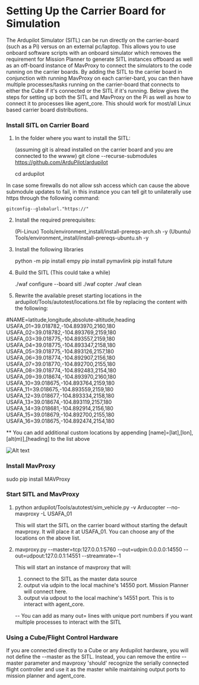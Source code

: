 # Setting Up the Carrier Board for Simulation

The Ardupilot Simulator (SITL) can be run directly on the carrier-board (such as a Pi) versus on an external pc/laptop.  This allows you to use onboard software scripts with an onboard simulator which removes the requirement for Mission Planner to generate SITL instances offboard as well as an off-board instance of MavProxy to connect the simulators to the code running on the carrier boards.  By adding the SITL to the carrier board in conjunction with running MavProxy on each carrier-bard, you can then have multiple processes/tasks running on the carrier-board that connects to either the Cube if it's connected or the SITL if it's running.  Below gives the steps for setting up both the SITL and MavProxy on the Pi as well as how to connect it to processes like agent_core.  This should work for most/all Linux based carrier board distributions.

### Install SITL on Carrier Board

1. In the folder where you want to install the SITL:

    (assuming git is alread installed on the carrier board and you are connected to the wwww)
    git clone --recurse-submodules https://github.com/ArduPilot/ardupilot
    
    cd ardupilot

In case some firewalls do not allow ssh access which can cause the above submodule updates to fail, in this instance you can tell git to unilaterally use https through the following command:

    gitconfig--globalurl."https://"

2. Install the required prerequisites:

    (Pi-Linux) Tools/environment_install/install-prereqs-arch.sh -y
    (Ubuntu) Tools/environment_install/install-prereqs-ubuntu.sh -y

3. Install the following libraries

    python -m pip install empy
    pip install pymavlink
    pip install future

4. Build the SITL (This could take a while)

    ./waf configure --board sitl 
    ./waf copter
    ./waf clean 

5. Rewrite the available preset starting locations in the ardupilot/Tools/autotest/locations.txt file by replacing the content with the following:

#NAME=latitude,longitude,absolute-altitude,heading  
USAFA_01=39.018782,-104.893970,2160,180  
USAFA_02=39.018782,-104.893769,2159,180  
USAFA_03=39.018775,-104.893557,2159,180  
USAFA_04=39.018775,-104.893347,2158,180  
USAFA_05=39.018775,-104.893126,2157,180  
USAFA_06=39.018774,-104.892907,2156,180  
USAFA_07=39.018770,-104.892700,2155,180  
USAFA_08=39.018774,-104.892483,2154,180  
USAFA_09=39.018674,-104.893970,2160,180  
USAFA_10=39.018675,-104.893764,2159,180  
USAFA_11=39.018675,-104.893559,2159,180  
USAFA_12=39.018677,-104.893334,2158,180  
USAFA_13=39.018674,-104.893119,2157,180  
USAFA_14=39.018681,-104.892914,2156,180  
USAFA_15=39.018679,-104.892700,2155,180  
USAFA_16=39.018675,-104.892474,2154,180  

** You can add additional custom locations by appending [name]=[lat],[lon],[alt(m)],[heading] to the list above

![Alt text](images/USAFA_Launch_Points.png)

### Install MavProxy

sudo pip install MAVProxy

### Start SITL and MavProxy

1. python ardupilot/Tools/autotest/sim_vehicle.py -v Arducopter --no-mavproxy -L USAFA_01

    This will start the SITL on the carrier board without starting the default mavproxy.  It will place it at USAFA_01.  You can choose any of the locations on the above list.

2. mavproxy.py --master=tcp:127.0.0.1:5760 --out=udpin:0.0.0.0:14550 --out=udpout:127.0.0.1:14551  --streamrate=-1

    This will start an instance of mavproxy that will:
    1. connect to the SITL as the master data source
    2. output via udpin to the local machine's 14550 port.  Mission Planner will connect here.
    3. output via udpout to the local machine's 14551 port.  This is to interact with agent_core.

    -- You can add as many out= lines with unique port numbers if you want multiple processes to interact with the SITL

### Using a Cube/Flight Control Hardware

If you are connected directly to a Cube or any Ardupilot hardware, you will not define the --master as the SITL.  Instead, you can remove the entire --master parameter and mavproxy 'should' recognize the serially connected flight controller and use it as the master while maintaining output ports to mission planner and agent_core.
